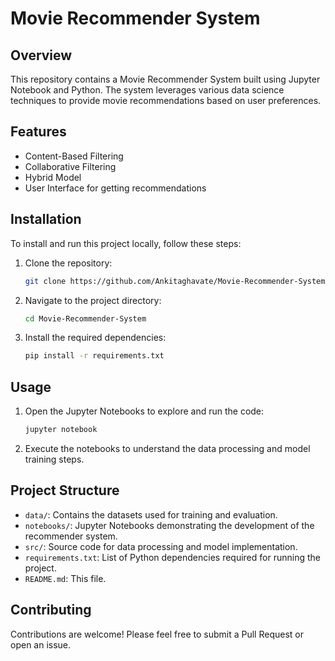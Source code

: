 # Movie Recommender System

## Overview

This repository contains a Movie Recommender System built using Jupyter Notebook and Python. The system leverages various data science techniques to provide movie recommendations based on user preferences.

## Features

- Content-Based Filtering
- Collaborative Filtering
- Hybrid Model
- User Interface for getting recommendations

## Installation

To install and run this project locally, follow these steps:

1. Clone the repository:
    ```bash
    git clone https://github.com/Ankitaghavate/Movie-Recommender-System.git
    ```
2. Navigate to the project directory:
    ```bash
    cd Movie-Recommender-System
    ```
3. Install the required dependencies:
    ```bash
    pip install -r requirements.txt
    ```

## Usage

1. Open the Jupyter Notebooks to explore and run the code:
    ```bash
    jupyter notebook
    ```
2. Execute the notebooks to understand the data processing and model training steps.

## Project Structure

- `data/`: Contains the datasets used for training and evaluation.
- `notebooks/`: Jupyter Notebooks demonstrating the development of the recommender system.
- `src/`: Source code for data processing and model implementation.
- `requirements.txt`: List of Python dependencies required for running the project.
- `README.md`: This file.

## Contributing

Contributions are welcome! Please feel free to submit a Pull Request or open an issue.
